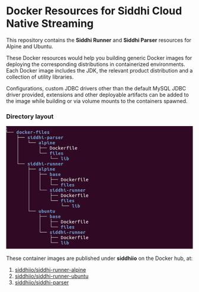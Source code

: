 Docker Resources for Siddhi Cloud Native Streaming
====================================================

This repository contains the **Siddhi Runner** and **Siddhi Parser** resources for Alpine and Ubuntu.

These Docker resources would help you building generic Docker images for deploying the
corresponding distributions in containerized environments. Each Docker image includes the JDK, the relevant product distribution
and a collection of utility libraries. 

Configurations, custom JDBC drivers other than the default MySQL JDBC driver provided,
extensions and other deployable artifacts can be added to the image while building or via volume mounts to the containers spawned.

### Directory layout
![docker-siddhi directory layout](directory-layout.png)<br>

These container images are published under **siddhiio** on the Docker hub, at:
1. [siddhiio/siddhi-runner-alpine](https://hub.docker.com/r/siddhiio/siddhi-runner-alpine)
2. [siddhiio/siddhi-runner-ubuntu](https://hub.docker.com/r/siddhiio/siddhi-runner-ubuntu)
2. [siddhiio/siddhi-parser](https://hub.docker.com/r/siddhiio/siddhi-parser)
